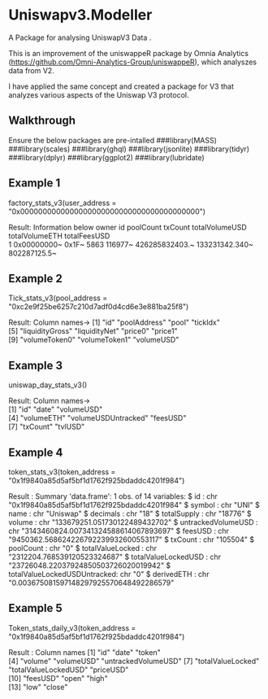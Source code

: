 # Uniswapv3.Modeller
A Package for analysing UniswapV3 Data .

This is an improvement of the uniswappeR package by Omnia Analytics (https://github.com/Omni-Analytics-Group/uniswappeR), which analyszes data from V2.

I have applied the same concept and created a package for V3 that analyzes various aspects of the Uniswap V3 protocol.


## Walkthrough
Ensure the below packages are pre-intalled 
###library(MASS)
###library(scales)
###library(ghql)
###library(jsonlite)
###library(tidyr)
###library(dplyr)
###library(ggplot2)
###library(lubridate)


## Example 1
factory_stats_v3(user_address = "0x0000000000000000000000000000000000000000")

Result: Information below 
 owner       id    poolCount txCount totalVolumeUSD totalVolumeETH totalFeesUSD
  <chr>       <chr> <chr>     <chr>   <chr>          <chr>          <chr>       
1 0x00000000~ 0x1F~ 5863      116977~ 426285832403.~ 133231342.340~ 802287125.5~

## Example 2
Tick_stats_v3(pool_address = "0xc2e9f25be6257c210d7adf0d4cd6e3e881ba25f8")

Result: Column names->
[1] "id"             "poolAddress"    "pool"           "tickIdx"       
[5] "liquidityGross" "liquidityNet"   "price0"         "price1"        
[9] "volumeToken0"   "volumeToken1"   "volumeUSD"

## Example 3
uniswap_day_stats_v3() 

 Result: Column names->  
[1] "id"                 "date"               "volumeUSD"         
[4] "volumeETH"          "volumeUSDUntracked" "feesUSD"           
[7] "txCount"            "tvlUSD"
  
## Example 4
 token_stats_v3(token_address = "0x1f9840a85d5af5bf1d1762f925bdaddc4201f984")
 
 Result : Summary 
  'data.frame':	1 obs. of  14 variables:
 $ id                          : chr "0x1f9840a85d5af5bf1d1762f925bdaddc4201f984"
 $ symbol                      : chr "UNI"
 $ name                        : chr "Uniswap"
 $ decimals                    : chr "18"
 $ totalSupply                 : chr "18776"
 $ volume                      : chr "133679251.051730122489432702"
 $ untrackedVolumeUSD          : chr "3143460824.007341324588614067893697"
 $ feesUSD                     : chr "9450362.568624226792239932600553117"
 $ txCount                     : chr "105504"
 $ poolCount                   : chr "0"
 $ totalValueLocked            : chr "2312204.768539120523324687"
 $ totalValueLockedUSD         : chr "23726048.22037924850503726020019942"
 $ totalValueLockedUSDUntracked: chr "0"
 $ derivedETH                  : chr "0.003675081597148297925570648492286579"
  
  
## Example 5
 Token_stats_daily_v3(token_address = "0x1f9840a85d5af5bf1d1762f925bdaddc4201f984")
  
  Result : Column names
 [1] "id"                  "date"                "token"              
 [4] "volume"              "volumeUSD"           "untrackedVolumeUSD" 
 [7] "totalValueLocked"    "totalValueLockedUSD" "priceUSD"           
[10] "feesUSD"             "open"                "high"               
[13] "low"                 "close"
